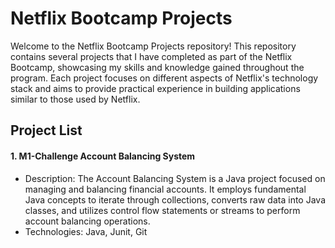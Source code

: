 
# Netflix Bootcamp Projects

Welcome to the Netflix Bootcamp Projects repository! This repository contains several projects that I have completed as part of the Netflix Bootcamp, showcasing my skills and knowledge gained throughout the program. Each project focuses on different aspects of Netflix's technology stack and aims to provide practical experience in building applications similar to those used by Netflix.

## Project List

#### 1. M1-Challenge Account Balancing System
- Description: The Account Balancing System is a Java project focused on managing and balancing financial accounts. It employs fundamental Java concepts to iterate through collections, converts raw data into Java classes, and utilizes control flow statements or streams to perform account balancing operations.
- Technologies: Java, Junit, Git
